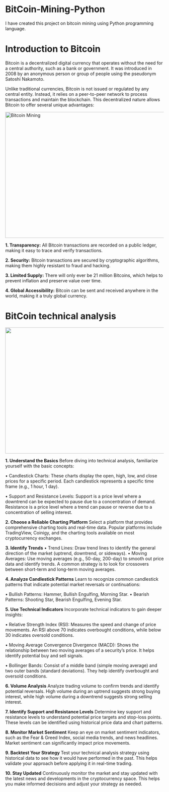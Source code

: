 # BitCoin-Mining-Python
I have created this project on bitcoin mining using Python programming language.

# Introduction to Bitcoin
Bitcoin is a decentralized digital currency that operates without the need for a central authority, such as a bank or government. It was introduced in 2008 by an anonymous person or group of people using the pseudonym Satoshi Nakamoto.

Unlike traditional currencies, Bitcoin is not issued or regulated by any central entity. Instead, it relies on a peer-to-peer network to process transactions and maintain the blockchain. This decentralized nature allows Bitcoin to offer several unique advantages:

<img src="https://th.bing.com/th/id/OIP.KmF5pKjdsyhAt5pZl_tKygAAAA?rs=1&pid=ImgDetMain" alt="Bitcoin Mining" width="600" height="400">


**1. Transparency:** All Bitcoin transactions are recorded on a public ledger, making it easy to trace and verify transactions.

**2. Security:** Bitcoin transactions are secured by cryptographic algorithms, making them highly resistant to fraud and hacking.

**3. Limited Supply:** There will only ever be 21 million Bitcoins, which helps to prevent inflation and preserve value over time.

**4. Global Accessibility:** Bitcoin can be sent and received anywhere in the world, making it a truly global currency.



# BitCoin technical analysis
<img src="https://s3.tradingview.com/l/lHYVdyVQ_big.png" width="600" height="400">

**1. Understand the Basics**
Before diving into technical analysis, familiarize yourself with the basic concepts:

• Candlestick Charts: These charts display the open, high, low, and close prices for a specific period. Each candlestick represents a specific time frame (e.g., 1 hour, 1 day).

• Support and Resistance Levels: Support is a price level where a downtrend can be expected to pause due to a concentration of demand. Resistance is a price level where a trend can pause or reverse due to a concentration of selling interest.

**2. Choose a Reliable Charting Platform**
Select a platform that provides comprehensive charting tools and real-time data. Popular platforms include TradingView, Coinigy, and the charting tools available on most cryptocurrency exchanges.

**3. Identify Trends**
• Trend Lines: Draw trend lines to identify the general direction of the market (uptrend, downtrend, or sideways).
• Moving Averages: Use moving averages (e.g., 50-day, 200-day) to smooth out price data and identify trends. A common strategy is to look for crossovers between short-term and long-term moving averages.

**4. Analyze Candlestick Patterns**
Learn to recognize common candlestick patterns that indicate potential market reversals or continuations:

• Bullish Patterns: Hammer, Bullish Engulfing, Morning Star.
• Bearish Patterns: Shooting Star, Bearish Engulfing, Evening Star.

**5. Use Technical Indicators**
Incorporate technical indicators to gain deeper insights:

• Relative Strength Index (RSI): Measures the speed and change of price movements. An RSI above 70 indicates overbought conditions, while below 30 indicates oversold conditions.

• Moving Average Convergence Divergence (MACD): Shows the relationship between two moving averages of a security’s price. It helps identify potential buy and sell signals.

• Bollinger Bands: Consist of a middle band (simple moving average) and two outer bands (standard deviations). They help identify overbought and oversold conditions.

**6. Volume Analysis**
Analyze trading volume to confirm trends and identify potential reversals. High volume during an uptrend suggests strong buying interest, while high volume during a downtrend suggests strong selling interest.

**7. Identify Support and Resistance Levels**
Determine key support and resistance levels to understand potential price targets and stop-loss points. These levels can be identified using historical price data and chart patterns.

**8. Monitor Market Sentiment**
Keep an eye on market sentiment indicators, such as the Fear & Greed Index, social media trends, and news headlines. Market sentiment can significantly impact price movements.

**9. Backtest Your Strategy**
Test your technical analysis strategy using historical data to see how it would have performed in the past. This helps validate your approach before applying it in real-time trading.

**10. Stay Updated**
Continuously monitor the market and stay updated with the latest news and developments in the cryptocurrency space. This helps you make informed decisions and adjust your strategy as needed.
